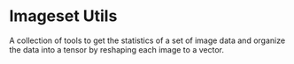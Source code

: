 # Imageset Utils

A collection of tools to get the statistics of a set of image data and organize the data into a tensor by reshaping each image to a vector.

